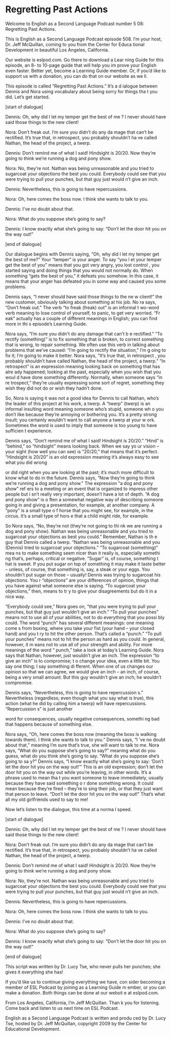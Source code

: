 # Regretting Past Actions

Welcome to English as a Second Language Podcast number 5 08: Regretting Past Actions. 

This is English as a Second Language Podcast episode 508.  I’m your host, Dr. Jeff McQuillan, coming to you from the Center for Educa tional Development in beautiful Los Angeles, California. 

Our website is eslpod.com.  Go there to download a Lear ning Guide for this episode, an 8- to 10-page guide that will help you im prove your English even faster.  Better yet, become a Learning Guide member.  Or, if you’d like to support us with a donation, you can do that on our website as we ll. 

This episode is called “Regretting Past Actions.”  It’s a d ialogue between Dennis and Nora using vocabulary about being sorry for things tha t you did.  Let’s get started. 

[start of dialogue] 

Dennis:  Oh, why did I let my temper get the best of me ?  I never should have said those things to the new client! 

Nora:  Don’t freak out.  I’m sure you didn’t do any da mage that can’t be rectified. It’s true that, in retrospect, you probably shouldn’t ha ve called Nathan, the head of the project, a twerp.   

Dennis:  Don’t remind me of what I said!  Hindsight is 20/20.  Now they’re going to think we’re running a dog and pony show. 

Nora:  No, they’re not.  Nathan was being unreasonable  and you tried to sugarcoat your objections the best you could.  Everybody could  see that you were trying to pull your punches, but that guy just would n’t give an inch.   

Dennis:  Nevertheless, this is going to have repercussions.   

Nora:  Oh, here comes the boss now.  I think she wants to  talk to you. 

Dennis:  I’ve no doubt about that.   

Nora:  What do you suppose she’s going to say? 

 Dennis:  I know exactly what she’s going to say: “Don’t let  the door hit you on the way out!” 

[end of dialogue] 

Our dialogue begins with Dennis saying, “Oh, why did I let my temper get the best of me?”  Your “temper” is your anger.  To say “you l et your temper get the best of you” means that you got very angry, you lost control , you started saying and doing things that you would not normally do.  When  something “gets the best of you,” it defeats you somehow.  In this case, it means that your anger has defeated you in some way and caused you some problems.   

Dennis says, “I never should have said those things to the ne w client!” the new customer, obviously talking about something at his job.  No ra says, “Don’t freak out.”  The verb “to freak (freak) out” is an informal t wo-word verb meaning to lose control of yourself, to panic, to get very worried.  “Fr eak” actually has a couple of different meanings in English; you can find more in thi s episode’s Learning Guide.   

Nora says, “I’m sure you didn’t do any damage that can’t b e rectified.”  “To rectify (something)” is to fix something that is broken, to correct  something that is wrong, to repair something.  We often use this verb in  talking about problems that we’ve caused: “I’m going to rectify the situation,” I’m g oing to fix it; I’m going to make it better.  Nora says, “It’s true that, in retrospect , you probably shouldn’t have called Nathan, the head of the project, a twerp.”   “In retrospect” is an expression meaning looking back on something that has alre ady happened; looking at the past, especially when you wish that you woul d have done something differently.  Normally, when someone says “in re trospect,” they’re usually expressing some sort of regret, something they wish they did not do or wish they hadn’t done.   

So, Nora is saying it was not a good idea for Dennis to call Nathan, who’s the leader of this project at his work, a twerp.  A “twerp”  (twerp) is an informal insulting word meaning someone who’s stupid, someone wh o you don’t like because they’re annoying or bothering you.  It’s a pretty strong insult; you certainly wouldn’t want to call anyone a twerp at your w ork.  Sometimes the word is used to imply that someone is too young to have sufficien t experience. 

Dennis says, “Don’t remind me of what I said!  Hindsight is 20/20.”  “Hind” is “behind,” so “hindsight” means looking back.  When we say yo ur vision – your sight (how well you can see) is “20/20,” that means that it’s perfect.  “Hindsight is 20/20” is an old expression meaning it’s always easy to see  what you did wrong  

 or did right when you are looking at the past; it’s much  more difficult to know what to do in the future.  Dennis says, “Now they’re going to  think we’re running a dog and pony show.”  The expression “a dog and pony show” ref ers to a meeting or an event that is organized to impress other people but i sn’t really very important, doesn’t have a lot of depth.  “A dog and pony show” is o ften a somewhat negative way of describing someone going in and giving a presentation, for example, at another company.  A “pony” is a small type o f horse that you might see, for example, in the circus.  It’s a small type of hors e that a child might ride, for example. 

So Nora says, “No, they’re not (they’re not going to thi nk we are running a dog and pony show).  Nathan was being unreasonable and you  tried to sugarcoat your objections as best you could.”  Remember, Nathan is th e guy that Dennis called a twerp.  “Nathan was being unreasonable and you  (Dennis) tried to sugarcoat your objections.”  “To sugarcoat (something)” mea ns to make something seem nicer than it really is, especially somethi ng that’s, perhaps, critical or negative.  “Sugar” is, of course, something t hat is sweet.  If you put sugar on top of something it may make it taste better – unless, of course, that something is, say, a steak or your eggs.  You shouldn’t put sugar on those – usually!  Dennis was trying to sugarcoat his objections.  You r “objections” are your differences of opinion, things that you have against  what someone else is saying.  “To sugarcoat your objections,” then, means to tr y to give your disagreements but do it in a nice way. 

“Everybody could see,” Nora goes on, “that you were trying to pull your punches, but that guy just wouldn’t give an inch.”  “To pull your  punches” means not to use all of your abilities, not to do everything that you possi bly could.  The word “punch” has several different meanings: one meaning come s from boxing, where you take your fist  (your hand – your closed hand) and you t ry to hit the other person.  That’s called a “punch.”  “To pull your punches”  means not to hit the person as hard as you could.  In general, however, it m eans not to use all of your strength and ability.  For more meanings of the word “ punch,” take a look at today’s Learning Guide.  Nora says that Nathan, however, just wouldn’t give an inch.  The expression “to give an inch” is to compromise; t o change your idea, even a little bit.  You say one thing; I say something di fferent.  When one of us changes our opinion so that we can agree, we would give an inch – an inch, of course, being a very small amount.  But this guy wouldn’t give an inch; he wouldn’t compromise. 

Dennis says, “Nevertheless, this is going to have repercussion s.”  Nevertheless (regardless; even though what you say what is true), this action (what he did by calling him a twerp) will have repercussions.  “Repercussion s” is just another  

 word for consequences, usually negative consequences, somethi ng bad that happens because of something else.   

Nora says, “Oh, here comes the boss now (meaning the boss is walking towards them).  I think she wants to talk to you.”  Dennis says, “I ’ve no doubt about that,” meaning I’m sure that’s true, she will want to talk to  me.  Nora says, “What do you suppose she’s going to say?” meaning what do you guess, what do you think she’s going to say.  “What do you suppose she’s going to sa y?”  Dennis says, “I know exactly what she’s going to say: ‘Don’t let the door hit you on the way out!’” This is an old expression; don’t let the door hit you on the way out while you’re leaving, in other words.  It’s a phrase used to mean tha t you want someone to leave immediately, usually because they have said something o r done something wrong.  It could mean because they’re fired – they’re lo sing their job, or that they just want that person to leave.  “Don’t let the door hit you on the way out!”  That’s what all my old girlfriends used to say to me! 

Now let’s listen to the dialogue, this time at a norma l speed. 

[start of dialogue] 

Dennis:  Oh, why did I let my temper get the best of me ?  I never should have said those things to the new client! 

Nora:  Don’t freak out.  I’m sure you didn’t do any da mage that can’t be rectified. It’s true that, in retrospect, you probably shouldn’t ha ve called Nathan, the head of the project, a twerp.   

Dennis:  Don’t remind me of what I said!  Hindsight is 20/20.  Now they’re going to think we’re running a dog and pony show. 

Nora:  No, they’re not.  Nathan was being unreasonable  and you tried to sugarcoat your objections the best you could.  Everybody could  see that you were trying to pull your punches, but that guy just would n’t give an inch.   

Dennis:  Nevertheless, this is going to have repercussions.   

Nora:  Oh, here comes the boss now.  I think she wants to  talk to you. 

Dennis:  I’ve no doubt about that.   

Nora:  What do you suppose she’s going to say? 

 Dennis:  I know exactly what she’s going to say: “Don’t let  the door hit you on the way out!” 

[end of dialogue] 

This script was written by Dr. Lucy Tse, who never pulls her  punches; she gives it everything she has! 

If you’d like us to continue giving everything we have, con sider becoming a member of ESL Podcast by joining as a Learning Guide m ember, or you can make a donation.  Both things can be done at our websit e at eslpod.com. 

From Los Angeles, California, I’m Jeff McQuillan.  Than k you for listening.  Come back and listen to us next time on ESL Podcast. 

English as a Second Language Podcast is written and produ ced by Dr. Lucy Tse, hosted by Dr. Jeff McQuillan, copyright 2009 by the Center  for Educational Development.

